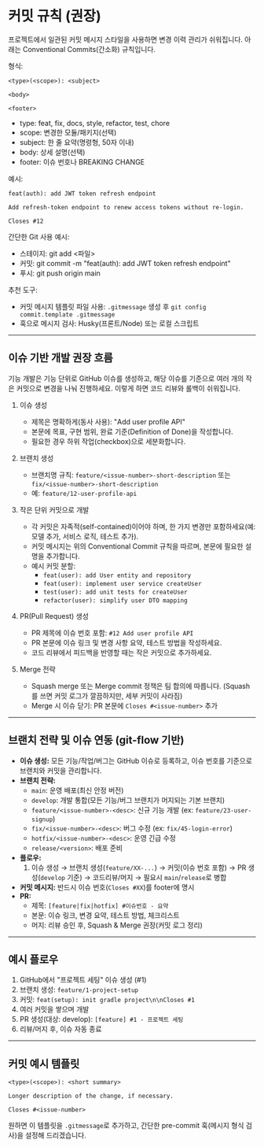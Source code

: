 # 커밋 규칙 (권장)

프로젝트에서 일관된 커밋 메시지 스타일을 사용하면 변경 이력 관리가 쉬워집니다. 아래는 Conventional Commits(간소화) 규칙입니다.

형식:
```
<type>(<scope>): <subject>

<body>

<footer>
```

- type: feat, fix, docs, style, refactor, test, chore
- scope: 변경한 모듈/패키지(선택)
- subject: 한 줄 요약(명령형, 50자 이내)
- body: 상세 설명(선택)
- footer: 이슈 번호나 BREAKING CHANGE

예시:
```
feat(auth): add JWT token refresh endpoint

Add refresh-token endpoint to renew access tokens without re-login.

Closes #12
```

간단한 Git 사용 예시:
- 스테이지: git add <파일>
- 커밋: git commit -m "feat(auth): add JWT token refresh endpoint"
- 푸시: git push origin main

추천 도구:
- 커밋 메시지 템플릿 파일 사용: `.gitmessage` 생성 후 `git config commit.template .gitmessage`
- 훅으로 메시지 검사: Husky(프론트/Node) 또는 로컬 스크립트

---

## 이슈 기반 개발 권장 흐름
기능 개발은 기능 단위로 GitHub 이슈를 생성하고, 해당 이슈를 기준으로 여러 개의 작은 커밋으로 변경을 나눠 진행하세요. 이렇게 하면 코드 리뷰와 롤백이 쉬워집니다.

1. 이슈 생성
   - 제목은 명확하게(동사 사용): "Add user profile API"
   - 본문에 목표, 구현 범위, 완료 기준(Definition of Done)을 작성합니다.
   - 필요한 경우 하위 작업(checkbox)으로 세분화합니다.

2. 브랜치 생성
   - 브랜치명 규칙: `feature/<issue-number>-short-description` 또는 `fix/<issue-number>-short-description`
   - 예: `feature/12-user-profile-api`

3. 작은 단위 커밋으로 개발
   - 각 커밋은 자족적(self-contained)이어야 하며, 한 가지 변경만 포함하세요(예: 모델 추가, 서비스 로직, 테스트 추가).
   - 커밋 메시지는 위의 Conventional Commit 규칙을 따르며, 본문에 필요한 설명을 추가합니다.
   - 예시 커밋 분할:
     - `feat(user): add User entity and repository`
     - `feat(user): implement user service createUser`
     - `test(user): add unit tests for createUser`
     - `refactor(user): simplify user DTO mapping`

4. PR(Pull Request) 생성
   - PR 제목에 이슈 번호 포함: `#12 Add user profile API`
   - PR 본문에 이슈 링크 및 변경 사항 요약, 테스트 방법을 작성하세요.
   - 코드 리뷰에서 피드백을 반영할 때는 작은 커밋으로 추가하세요.

5. Merge 전략
   - Squash merge 또는 Merge commit 정책은 팀 합의에 따릅니다. (Squash를 쓰면 커밋 로그가 깔끔하지만, 세부 커밋이 사라짐)
   - Merge 시 이슈 닫기: PR 본문에 `Closes #<issue-number>` 추가

---

## 브랜치 전략 및 이슈 연동 (git-flow 기반)

- **이슈 생성:** 모든 기능/작업/버그는 GitHub 이슈로 등록하고, 이슈 번호를 기준으로 브랜치와 커밋을 관리합니다.
- **브랜치 전략:**
  - `main`: 운영 배포(최신 안정 버전)
  - `develop`: 개발 통합(모든 기능/버그 브랜치가 머지되는 기본 브랜치)
  - `feature/<issue-number>-<desc>`: 신규 기능 개발 (ex: `feature/23-user-signup`)
  - `fix/<issue-number>-<desc>`: 버그 수정 (ex: `fix/45-login-error`)
  - `hotfix/<issue-number>-<desc>`: 운영 긴급 수정
  - `release/<version>`: 배포 준비
- **플로우:**
  1. 이슈 생성 → 브랜치 생성(`feature/XX-...`) → 커밋(이슈 번호 포함) → PR 생성(`develop` 기준) → 코드리뷰/머지 → 필요시 `main`/`release`로 병합
- **커밋 메시지:** 반드시 이슈 번호(`Closes #XX`)를 footer에 명시
- **PR:**
  - 제목: `[feature|fix|hotfix] #이슈번호 - 요약`
  - 본문: 이슈 링크, 변경 요약, 테스트 방법, 체크리스트
  - 머지: 리뷰 승인 후, Squash & Merge 권장(커밋 로그 정리)

---

## 예시 플로우
1. GitHub에서 "프로젝트 세팅" 이슈 생성 (#1)
2. 브랜치 생성: `feature/1-project-setup`
3. 커밋: `feat(setup): init gradle project\n\nCloses #1`
4. 여러 커밋을 쌓으며 개발
5. PR 생성(대상: develop): `[feature] #1 - 프로젝트 세팅`
6. 리뷰/머지 후, 이슈 자동 종료

---

## 커밋 예시 템플릿
```
<type>(<scope>): <short summary>

Longer description of the change, if necessary.

Closes #<issue-number>
```

원하면 이 템플릿을 `.gitmessage`로 추가하고, 간단한 pre-commit 훅(메시지 형식 검사)을 설정해 드리겠습니다.

